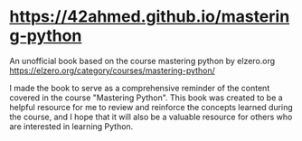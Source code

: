 # https://42ahmed.github.io/mastering-python
An unofficial book based on the course mastering python by elzero.org https://elzero.org/category/courses/mastering-python/  
  
I made the book to serve as a comprehensive reminder of the content covered in the course "Mastering Python". This book was created to be a helpful resource
for me to review and reinforce the concepts learned during the course, and I hope that it will also be a valuable resource for others who are interested
in learning Python.
